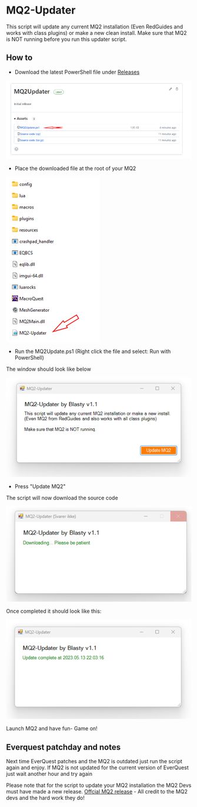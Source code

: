 # MQ2-Updater
This script will update any current MQ2 installation (Even RedGuides and works with class plugins) or make a new clean install.
Make sure that MQ2 is NOT running before you run this updater script.
## How to
- Download the latest PowerShell file under [Releases](https://github.com/Zoh63392187/MQ2-Updater/releases/)

![image](Assets/howto5.png)

- Place the downloaded file at the root of your MQ2

![image](Assets/howto1.png)

- Run the MQ2Update.ps1 (Right click the file and select: Run with PowerShell)

The window should look like below

![image](Assets/howto2.png)

- Press "Update MQ2"

The script will now download the source code

![image](Assets/howto3.png)

Once completed it should look like this:

![image](Assets/howto4.png)

Launch MQ2 and have fun- Game on!

## Everquest patchday and notes

Next time EverQuest patches and the MQ2 is outdated just run the script again and enjoy.
If MQ2 is not updated for the current version of EverQuest just wait another hour and try again

Please note that for the script to update your MQ2 installation the MQ2 Devs must have made a new release.
[Offcial MQ2 release](https://github.com/macroquest/macroquest/releases/) - All credit to the MQ2 devs and the hard work they do!